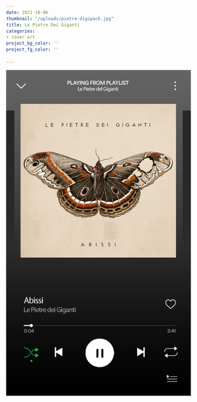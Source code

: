 ```yaml
---
date: 2021-10-06
thumbnail: "/uploads/pietre-digipack.jpg"
title: Le Pietre Dei Giganti
categories:
- cover art
project_bg_color: ''
project_fg_color: ''

---
```

![](/uploads/pietre-spotify.jpg)